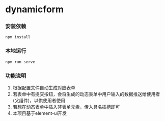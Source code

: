 # dynamicform

### 安装依赖

```
npm install
```

### 本地运行

```
npm run serve
```

### 功能说明

1. 根据配置文件自动生成对应表单
2. 若表单中有提交按钮，会将生成的动态表单中用户输入的数据推送给使用者(父组件)，以供使用者使用
3. 若想在动态表单中插入非表单元素，传入具名插槽即可
4. 本项目基于element-ui开发